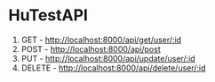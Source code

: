 # HuTestAPI
1. GET - [http://localhost:8000/api/get/user/:id](http://localhost:8000/api/get/user/5ff3e60e3068d945caf48c80)
2. POST - [http://localhost:8000/api/post](http://localhost:8000/api/post)
3. PUT - [http://localhost:8000/api/update/user/:id](http://localhost:8000/api/update/user/5ff3e60e3068d945caf48c80)
4. DELETE - [http://localhost:8000/api/delete/user/:id](http://localhost:8000/api/delete/user/5ff3e60e3068d945caf48c80)
